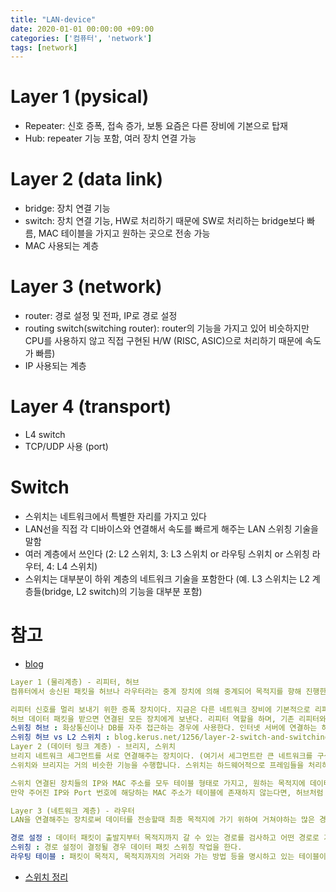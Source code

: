 ```yaml
---
title: "LAN-device"
date: 2020-01-01 00:00:00 +09:00
categories: ['컴퓨터', 'network']
tags: [network]
---
```


# Layer 1 (pysical)
- Repeater: 신호 증폭, 접속 증가, 보통 요즘은 다른 장비에 기본으로 탑재
- Hub: repeater 기능 포함, 여러 장치 연결 가능

# Layer 2 (data link)
- bridge: 장치 연결 기능
- switch: 장치 연결 기능, HW로 처리하기 때문에 SW로 처리하는 bridge보다 빠름, MAC 테이블을 가지고 원하는 곳으로 전송 가능
- MAC 사용되는 계층

# Layer 3 (network)
- router: 경로 설정 및 전파, IP로 경로 설정
- routing switch(switching router): router의 기능을 가지고 있어 비슷하지만 CPU를 사용하지 않고 직접 구현된 H/W (RISC, ASIC)으로 처리하기 때문에 속도가 빠름)
- IP 사용되는 계층

# Layer 4 (transport)
- L4 switch
- TCP/UDP 사용 (port)


# Switch
- 스위치는 네트워크에서 특별한 자리를 가지고 있다
- LAN선을 직접 각 디바이스와 연결해서 속도를 빠르게 해주는 LAN 스위칭 기술을 말함
- 여러 계층에서 쓰인다 (2: L2 스위치, 3: L3 스위치 or 라우팅 스위치 or 스위칭 라우터, 4: L4 스위치)
- 스위치는 대부분이 하위 계층의 네트워크 기술을 포함한다 (예. L3 스위치는 L2 계층들(bridge, L2 switch)의 기능을 대부분 포함)

# 참고
- [blog](https://hyewon-study-log.tistory.com/113)
```yaml
Layer 1 (물리계층) - 리피터, 허브
컴퓨터에서 송신된 패킷을 허브나 라우터라는 중계 장치에 의해 중계되어 목적지를 향해 진행한다. 중계 장치는 데이터 부분을 보지 않고 패킷을 중계한다. 모든 패킷은 아무 관련도 없는 별개의 데이터로 보고 목적지를 향해 중계된다.

리피터 신호를 멀리 보내기 위한 증폭 장치이다. 지금은 다른 네트워크 장비에 기본적으로 리피터 기능이 탑재되어있어 사용하지 않는다.
허브 데이터 패킷을 받으면 연결된 모든 장치에게 보낸다. 리피터 역할을 하며, 기존 리피터와 다르게 여러 장비를 연결할 수 있다. 근거리의 다른 네트워크 즉, 다른 허브와의 연결할 수 있다. 허브를 사용하면 병목 현상을 어느 정도 줄일 수 있고 확장이 용이하다.
스위칭 허브 : 화상통신이나 DB를 자주 접근하는 경우에 사용한다. 인터넷 서버에 연결하는 허브로 사용한다.
스위칭 허브 vs L2 스위치 : blog.kerus.net/1256/layer-2-switch-and-switching-hub
Layer 2 (데이터 링크 계층) - 브리지, 스위치
브리지 네트워크 세그먼트를 서로 연결해주는 장치이다. (여기서 세그먼트란 큰 네트워크를 구성하는 작은 네트워크 집합)
스위치와 브리지는 거의 비슷한 기능을 수행합니다. 스위치는 하드웨어적으로 프레임들을 처리하기 때문에 브리지보다 처리속도가 빠르고 제공하는 포트수도 훨씬 많기 때문에 거의 스위치를 사용합니다.

스위치 연결된 장치들의 IP와 MAC 주소를 모두 테이블 형태로 가지고, 원하는 목적지에 데이터 패킷을 전송하는 장치이다. 허브와 달리 스위치는 IP와 MAC 주소를 기반으로 필요한 장치에게만 데이터 패킷을 전송해준다.
만약 주어진 IP와 Port 번호에 해당하는 MAC 주소가 테이블에 존재하지 않는다면, 허브처럼 모든 장치들에게 데이터 패킷을 뿌려서 테이블을 갱신합니다.

Layer 3 (네트워크 계층) - 라우터
LAN을 연결해주는 장치로써 데이터를 전송할때 최종 목적지에 가기 위하여 거쳐야하는 많은 경로들 중에 적절한 통신 경로를 결정하기 위하여 한 통신망에서 다른 통신망으로 데이터 패킷을 전송하는 장치이다.

경로 설정 : 데이터 패킷이 출발지부터 목적지까지 갈 수 있는 경로를 검사하고 어떤 경로로 가능것이 최선인지 결정한다.
스위칭 : 경로 설정이 결정될 경우 데이터 패킷 스위칭 작업을 한다.
라우팅 테이블 : 패킷이 목적지, 목적지까지의 거리와 가는 방법 등을 명시하고 있는 테이블이다. 시간에 따라 주기적으로 업데이트한다. → 라우팅 프로토콜이라는 구조를 사용하여 라우터들끼리 경로 정보를 교환하고 라우터가 자체에서 경로표에 등록한다.
```
- [스위치 정리](http://junleenet.blogspot.com/2013/12/lan-1_31.html)
